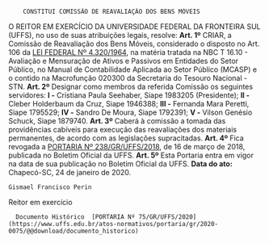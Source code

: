         CONSTITUI COMISSÃO DE REAVALIAÇÃO DOS BENS MÓVEIS  

 O REITOR EM EXERCÍCIO DA UNIVERSIDADE FEDERAL DA FRONTEIRA SUL (UFFS), no uso de suas atribuições legais, resolve:   **Art. 1º** CRIAR, a Comissão de Reavaliação dos Bens Móveis, considerado o disposto no Art. 106 da [LEI FEDERAL Nº 4.320/1964](http://www.planalto.gov.br/ccivil_03/leis/l4320.htm), na matéria tratada na NBC T 16.10 - Avaliação e Mensuração de Ativos e Passivos em Entidades do Setor Público, no Manual de Contabilidade Aplicada ao Setor Público (MCASP) e o contido na Macrofunção 020300 da Secretaria do Tesouro Nacional - STN.   **Art. 2º**  Designar como membros da referida Comissão os seguintes servidores: **I -**  Cristiana Paula Seehaber, Siape 1983205 (Presidente); **II -**  Cleber Holderbaum da Cruz, Siape 1946388; **III -**  Fernanda Mara Peretti, Siape 1795529; **IV -**  Sandro De Moura, Siape 1792391; **V -**  Vilson Genésio Schuck, Siape 1879740.   **Art. 3º** Caberá à comissão a tomada das providências cabíveis para execução das reavaliações dos materiais permanentes, de acordo com as legislações supracitadas.   **Art. 4º**  Fica revogada a [PORTARIA Nº 238/GR/UFFS/2018](https://www.uffs.edu.br/atos-normativos/portaria/gr/2018-0238), de 16 de março de 2018, publicada no Boletim Oficial da UFFS.   **Art. 5º**  Esta Portaria entra em vigor na data de sua publicação no Boletim Oficial da UFFS.        **Data do ato:** Chapecó-SC, 24 de janeiro de 2020.   
 

    Gismael Francisco Perin   
 Reitor em exercício 

      Documento Histórico  [PORTARIA Nº 75/GR/UFFS/2020](https://www.uffs.edu.br/atos-normativos/portaria/gr/2020-0075/@@download/documento_historico)     
      